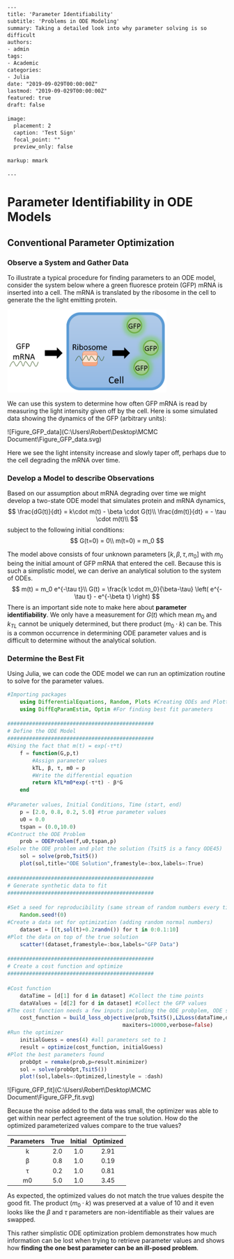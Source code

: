 ```
---
title: 'Parameter Identifiability'
subtitle: 'Problems in ODE Modeling'
summary: Taking a detailed look into why parameter solving is so difficult
authors:
- admin
tags:
- Academic
categories:
- Julia
date: "2019-09-029T00:00:00Z"
lastmod: "2019-09-029T00:00:00Z"
featured: true
draft: false

image: 
  placement: 2
  caption: 'Test Sign'
  focal_point: ""
  preview_only: false
  
markup: mmark

---
```

# Parameter Identifiability in ODE Models

## Conventional Parameter Optimization

### Observe a System and Gather Data

To illustrate a typical procedure for finding parameters to an ODE model, consider the system below where a green fluoresce protein (GFP) mRNA is inserted into a cell. The mRNA is translated by the ribosome in the cell to generate the the light emitting protein.

<img src=".\Figure_GFP.png" alt="sc" style="zoom:48%;" />

 We can use this system to determine how often GFP mRNA is read by measuring the light intensity given off by the cell. Here is some simulated data showing the dynamics of the GFP (arbitrary units):

![Figure_GFP_data](C:\Users\Robert\Desktop\MCMC Document\Figure_GFP_data.svg)



Here we see the light intensity increase and slowly taper off, perhaps due to the cell degrading the mRNA over time. 

### Develop a Model to describe Observations

Based on our assumption about mRNA degrading over time we might develop a two-state ODE model that simulates protein and mRNA dynamics,
$$
\frac{dG(t)}{dt} = k\cdot m(t) - \beta \cdot G(t)\\
\frac{dm(t)}{dt} = - \tau \cdot m(t)\\
$$
subject to the following initial conditions:
$$
G(t=0) = 0\\
m(t=0) = m_0
$$


The model above consists of four unknown parameters $[k,\beta,\tau,m_0]$ with $m_0$ being the initial amount of GFP mRNA that entered the cell. Because this is such a simplistic model, we can derive an analytical solution to the system of ODEs.
$$
m(t) = m_0 e^{-\tau t}\\
G(t) = \frac{k \cdot m_0}{\beta-\tau} \left( e^{-\tau t} - e^{-\beta t} \right)
$$
There is an important side note to make here about **parameter identifiability**. We only have a measurement for $G(t)$ which mean $m_0$ and $k_{TL}$ cannot be uniquely determined, but there product ($m_0 \cdot k$) can be. This is a common occurrence in determining ODE parameter values  and is difficult to determine without the analytical solution.

### Determine the Best Fit

Using Julia, we can code the ODE model we can run an optimization routine to solve for the parameter values.

```julia
#Importing packages
	using DifferentialEquations, Random, Plots #Creating ODEs and Plotting
	using DiffEqParamEstim, Optim #For finding best fit parameters

###############################################
# Define the ODE Model
###############################################
#Using the fact that m(t) = exp(-τ*t)
    f = function(G,p,t)
        #Assign parameter values
        kTL, β, τ, m0 = p
        #Write the differential equation
        return kTL*m0*exp(-τ*t) - β*G
    end

#Parameter values, Initial Conditions, Time (start, end)
    p = [2.0, 0.8, 0.2, 5.0] #true parameter values
    u0 = 0.0
    tspan = (0.0,10.0)
#Contruct the ODE Problem
    prob = ODEProblem(f,u0,tspan,p)
#Solve the ODE problem and plot the solution (Tsit5 is a fancy ODE45)
    sol = solve(prob,Tsit5())
    plot(sol,title="ODE Solution",framestyle=:box,labels=:True)

###############################################
# Generate synthetic data to fit
###############################################

#Set a seed for reproducibility (same stream of random numbers every time)
	Random.seed!(0)
#Create a data set for optimization (adding random normal numbers)
	dataset = [(t,sol(t)+0.2randn()) for t in 0:0.1:10]
#Plot the data on top of the true solution
	scatter!(dataset,framestyle=:box,labels="GFP Data")

###############################################
# Create a cost function and optimize
###############################################

#Cost function
	dataTime = [d[1] for d in dataset] #Collect the time points
	dataValues = [d[2] for d in dataset] #Collect the GFP values
#The cost function needs a few inputs including the ODE probplem, ODE solver, and L2 error (i.e. sum of squared error)
	cost_function = build_loss_objective(prob,Tsit5(),L2Loss(dataTime,dataValues),
                                     maxiters=10000,verbose=false)
#Run the optimizer
	initialGuess = ones(4) #all parameters set to 1
	result = optimize(cost_function, initialGuess) 
#Plot the best parameters found
	probOpt = remake(prob,p=result.minimizer)
	sol = solve(probOpt,Tsit5())
	plot!(sol,labels=:Optimized,linestyle = :dash)
```

![Figure_GFP_fit](C:\Users\Robert\Desktop\MCMC Document\Figure_GFP_fit.svg)

Because the noise added to the data was small, the optimizer was able to get within near perfect agreement of the true solution. How do the optimized parameterized values compare to the true values?

| Parameters | True | Initial | Optimized |
| :--------: | :--: | :-----: | :-------: |
|     k      | 2.0  |   1.0   |   2.91    |
|     β      | 0.8  |   1.0   |   0.19    |
|     τ      | 0.2  |   1.0   |   0.81    |
|     m0     | 5.0  |   1.0   |   3.45    |

As expected, the optimized values do not match the true values despite the good fit. The product ($m_0 \cdot k$) was preserved at a value of 10 and it even looks like the $\beta$ and $\tau$ parameters are non-identifiable as their values are swapped.

This rather simplistic ODE optimization problem demonstrates how much information can be lost when trying to retrieve parameter values and shows how **finding the one best parameter can be an ill-posed problem**.